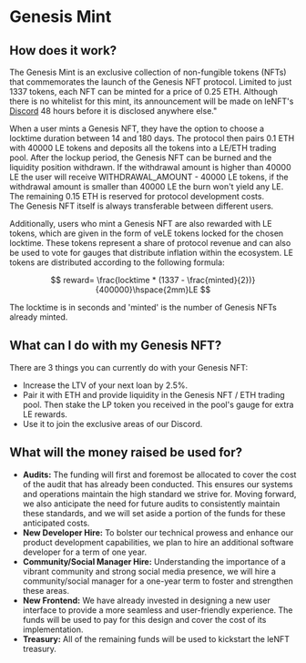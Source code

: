 # Genesis Mint

## How does it work?

The Genesis Mint is an exclusive collection of non-fungible tokens (NFTs) that commemorates the launch of the Genesis NFT protocol. Limited to just 1337 tokens, each NFT can be minted for a price of 0.25 ETH. Although there is no whitelist for this mint, its announcement will be made on leNFT's [Discord](https://discord.gg/B62BgWmGQT) 48 hours before it is disclosed anywhere else."

When a user mints a Genesis NFT, they have the option to choose a locktime duration between 14 and 180 days. The protocol then pairs 0.1 ETH with 40000 LE tokens and deposits all the tokens  into a LE/ETH trading pool. After the lockup period, the Genesis NFT can be burned and the liquidity position withdrawn. If the withdrawal amount is higher than 40000 LE the user will receive WITHDRAWAL\_AMOUNT - 40000 LE tokens, if the withdrawal amount is smaller than 40000 LE the burn won't yield any LE.\
The remaining 0.15 ETH is reserved for protocol development costs. \
The Genesis NFT itself is always transferable between different users.

Additionally, users who mint a Genesis NFT are also rewarded with LE tokens, which are given in the form of veLE tokens locked for the chosen locktime. These tokens represent a share of protocol revenue and can also be used to vote for gauges that distribute inflation within the ecosystem. LE tokens are distributed according to the following formula:

$$
reward= \frac{locktime * (1337 - \frac{minted}{2})}{400000}\hspace{2mm}LE
$$

The locktime is in seconds and 'minted' is the number of Genesis NFTs already minted.

## What can I do with my Genesis NFT?

There are 3 things you can currently do with your Genesis NFT:

* Increase the LTV of your next loan by 2.5%.
* Pair it with ETH and provide liquidity in the Genesis NFT / ETH trading pool. Then stake the LP token you received in the pool's gauge for extra LE rewards.
* Use it to join the exclusive areas of our Discord.

## What will the money raised be used for?

* **Audits:** The funding will first and foremost be allocated to cover the cost of the audit that has already been conducted. This ensures our systems and operations maintain the high standard we strive for. Moving forward, we also anticipate the need for future audits to consistently maintain these standards, and we will set aside a portion of the funds for these anticipated costs.
* **New Developer Hire:** To bolster our technical prowess and enhance our product development capabilities, we plan to hire an additional software developer for a term of one year.
* **Community/Social Manager Hire:** Understanding the importance of a vibrant community and strong social media presence, we will hire a community/social manager for a one-year term to foster and strengthen these areas.
* **New Frontend:** We have already invested in designing a new user interface to provide a more seamless and user-friendly experience. The funds will be used to pay for this design and cover the cost of its implementation.
* **Treasury:** All of the remaining funds will be used to kickstart the leNFT treasury.
